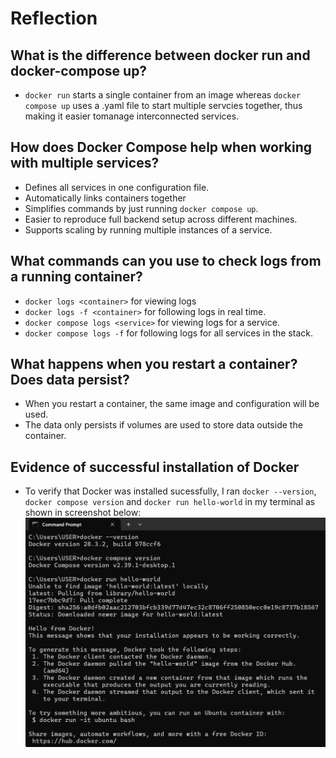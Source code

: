 # Reflection

## What is the difference between docker run and docker-compose up?
- `docker run` starts a single container from an image whereas `docker compose up` uses a .yaml file to start multiple servcies together, thus making it easier tomanage interconnected services.

## How does Docker Compose help when working with multiple services?
- Defines all services in one configuration file.  
- Automatically links containers together
- Simplifies commands by just running `docker compose up`.  
- Easier to reproduce full backend setup across different machines.  
- Supports scaling by running multiple instances of a service.

## What commands can you use to check logs from a running container?
- `docker logs <container>` for viewing logs
- `docker logs -f <container>` for following logs in real time. 
- `docker compose logs <service>` for viewing logs for a service. 
- `docker compose logs -f` for following logs for all services in the stack.

## What happens when you restart a container? Does data persist?
- When you restart a container, the same image and configuration will be used.
- The data only persists if volumes are used to store data outside the container.

## Evidence of successful installation of Docker
- To verify that Docker was installed sucessfully, I ran `docker --version`, `docker compose version` and `docker run hello-world` in my terminal as shown in screenshot below:
![Screenshot of terminal for verifying Docker installation](images/docker_installation.png) 